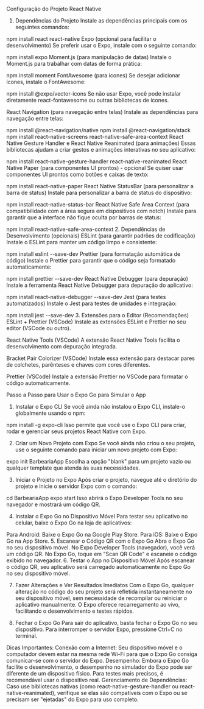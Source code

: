 Configuração do Projeto React Native
1. Dependências do Projeto
Instale as dependências principais com os seguintes comandos:


npm install react react-native
Expo (opcional para facilitar o desenvolvimento)
Se preferir usar o Expo, instale com o seguinte comando:



npm install expo
Moment.js (para manipulação de datas)
Instale o Moment.js para trabalhar com datas de forma prática:



npm install moment
FontAwesome (para ícones)
Se desejar adicionar ícones, instale o FontAwesome:


npm install @expo/vector-icons
Se não usar Expo, você pode instalar diretamente react-fontawesome ou outras bibliotecas de ícones.

React Navigation (para navegação entre telas)
Instale as dependências para navegação entre telas:


npm install @react-navigation/native
npm install @react-navigation/stack
npm install react-native-screens react-native-safe-area-context
React Native Gesture Handler e React Native Reanimated (para animações)
Essas bibliotecas ajudam a criar gestos e animações interativas no seu aplicativo:


npm install react-native-gesture-handler react-native-reanimated
React Native Paper (para componentes UI prontos) - opcional
Se quiser usar componentes UI prontos como botões e caixas de texto:



npm install react-native-paper
React Native StatusBar (para personalizar a barra de status)
Instale para personalizar a barra de status do dispositivo:



npm install react-native-status-bar
React Native Safe Area Context (para compatibilidade com a área segura em dispositivos com notch)
Instale para garantir que a interface não fique oculta por barras de status:


npm install react-native-safe-area-context
2. Dependências de Desenvolvimento (opcionais)
ESLint (para garantir padrões de codificação)
Instale o ESLint para manter um código limpo e consistente:

npm install eslint --save-dev
Prettier (para formatação automática de código)
Instale o Prettier para garantir que o código seja formatado automaticamente:


npm install prettier --save-dev
React Native Debugger (para depuração)
Instale a ferramenta React Native Debugger para depuração do aplicativo:


npm install react-native-debugger --save-dev
Jest (para testes automatizados)
Instale o Jest para testes de unidades e integração:


npm install jest --save-dev
3. Extensões para o Editor (Recomendações)
ESLint + Prettier (VSCode)
Instale as extensões ESLint e Prettier no seu editor (VSCode ou outro).

React Native Tools (VSCode)
A extensão React Native Tools facilita o desenvolvimento com depuração integrada.

Bracket Pair Colorizer (VSCode)
Instale essa extensão para destacar pares de colchetes, parênteses e chaves com cores diferentes.

Prettier (VSCode)
Instale a extensão Prettier no VSCode para formatar o código automaticamente.


Passo a Passo para Usar o Expo Go para Simular o App
1. Instalar o Expo CLI
Se você ainda não instalou o Expo CLI, instale-o globalmente usando o npm:


npm install -g expo-cli
Isso permite que você use o Expo CLI para criar, rodar e gerenciar seus projetos React Native com Expo.

2. Criar um Novo Projeto com Expo
Se você ainda não criou o seu projeto, use o seguinte comando para iniciar um novo projeto com Expo:


expo init BarbeariaApp
Escolha a opção "blank" para um projeto vazio ou qualquer template que atenda às suas necessidades.

3. Iniciar o Projeto no Expo
Após criar o projeto, navegue até o diretório do projeto e inicie o servidor Expo com o comando:


cd BarbeariaApp
expo start
Isso abrirá o Expo Developer Tools no seu navegador e mostrará um código QR.

4. Instalar o Expo Go no Dispositivo Móvel
Para testar seu aplicativo no celular, baixe o Expo Go na loja de aplicativos:

Para Android: Baixe o Expo Go na Google Play Store.
Para iOS: Baixe o Expo Go na App Store.
5. Escanear o Código QR com o Expo Go
Abra o Expo Go no seu dispositivo móvel.
No Expo Developer Tools (navegador), você verá um código QR.
No Expo Go, toque em "Scan QR Code" e escaneie o código exibido no navegador.
6. Testar o App no Dispositivo Móvel
Após escanear o código QR, seu aplicativo será carregado automaticamente no Expo Go no seu dispositivo móvel.

7. Fazer Alterações e Ver Resultados Imediatos
Com o Expo Go, qualquer alteração no código do seu projeto será refletida instantaneamente no seu dispositivo móvel, sem necessidade de recompilar ou reiniciar o aplicativo manualmente. O Expo oferece recarregamento ao vivo, facilitando o desenvolvimento e testes rápidos.

8. Fechar o Expo Go
Para sair do aplicativo, basta fechar o Expo Go no seu dispositivo. Para interromper o servidor Expo, pressione Ctrl+C no terminal.

Dicas Importantes:
Conexão com a Internet: Seu dispositivo móvel e o computador devem estar na mesma rede Wi-Fi para que o Expo Go consiga comunicar-se com o servidor do Expo.
Desempenho: Embora o Expo Go facilite o desenvolvimento, o desempenho no simulador do Expo pode ser diferente de um dispositivo físico. Para testes mais precisos, é recomendável usar o dispositivo real.
Gerenciamento de Dependências: Caso use bibliotecas nativas (como react-native-gesture-handler ou react-native-reanimated), verifique se elas são compatíveis com o Expo ou se precisam ser "ejetadas" do Expo para uso completo.

